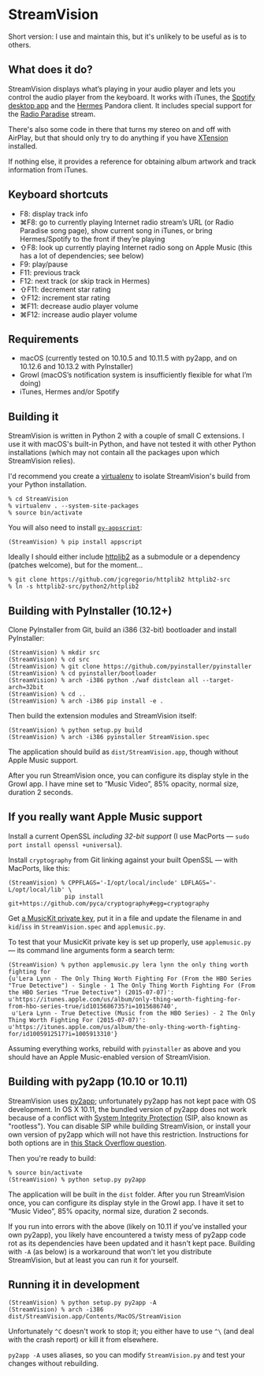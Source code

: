 StreamVision
============

Short version: I use and maintain this, but it's unlikely to be useful as is to others.

What does it do?
----------------
StreamVision displays what’s playing in your audio player and lets you control the audio player from the keyboard.  It works with iTunes, the [Spotify desktop app](http://spotify.com/us/download/mac/) and the [Hermes](http://hermesapp.org/) Pandora client.  It includes special support for the [Radio Paradise](http://www.radioparadise.com/) stream.

There's also some code in there that turns my stereo on and off with AirPlay, but that should only try to do anything if you have [XTension](http://www.machomeautomation.com/) installed.

If nothing else, it provides a reference for obtaining album artwork and track information from iTunes.

Keyboard shortcuts
------------------
 - F8: display track info
 - ⌘F8: go to currently playing Internet radio stream’s URL (or Radio Paradise song page), show current song in iTunes, or bring Hermes/Spotify to the front if they’re playing
 - ⇧F8: look up currently playing Internet radio song on Apple Music (this has a lot of dependencies; see below)
 - F9: play/pause
 - F11: previous track
 - F12: next track (or skip track in Hermes)
 - ⇧F11: decrement star rating
 - ⇧F12: increment star rating
 - ⌘F11: decrease audio player volume
 - ⌘F12: increase audio player volume

Requirements
------------
 - macOS (currently tested on 10.10.5 and 10.11.5 with py2app, and on 10.12.6 and 10.13.2 with PyInstaller)
 - Growl (macOS’s notification system is insufficiently flexible for what I’m doing)
 - iTunes, Hermes and/or Spotify

Building it
-----------
StreamVision is written in Python 2 with a couple of small C extensions.  I use it with macOS's built-in Python, and have not tested it with other Python installations (which may not contain all the packages upon which StreamVision relies).

I'd recommend you create a [virtualenv](https://virtualenv.pypa.io/) to isolate StreamVision's build from your Python installation.

```shell
% cd StreamVision
% virtualenv . --system-site-packages
% source bin/activate
```

You will also need to install [`py-appscript`](http://appscript.sourceforge.net/py-appscript/install.html):

```shell
(StreamVision) % pip install appscript
```

Ideally I should either include [httplib2](https://github.com/jcgregorio/httplib2) as a submodule or a dependency (patches welcome), but for the moment...

```shell
% git clone https://github.com/jcgregorio/httplib2 httplib2-src
% ln -s httplib2-src/python2/httplib2
```

Building with PyInstaller (10.12+)
----------------------------------
Clone PyInstaller from Git, build an i386 (32-bit) bootloader and install PyInstaller:

```shell
(StreamVision) % mkdir src
(StreamVision) % cd src
(StreamVision) % git clone https://github.com/pyinstaller/pyinstaller
(StreamVision) % cd pyinstaller/bootloader
(StreamVision) % arch -i386 python ./waf distclean all --target-arch=32bit
(StreamVision) % cd ..
(StreamVision) % arch -i386 pip install -e .
```

Then build the extension modules and StreamVision itself:
```shell
(StreamVision) % python setup.py build
(StreamVision) % arch -i386 pyinstaller StreamVision.spec
```
The application should build as `dist/StreamVision.app`, though without Apple Music support.

After you run StreamVision once, you can configure its display style in the Growl app.  I have mine set to “Music Video”, 85% opacity, normal size, duration 2 seconds.

If you really want Apple Music support
--------------------------------------
Install a current OpenSSL *including 32-bit support* (I use MacPorts — `sudo port install openssl +universal`).

Install `cryptography` from Git linking against your built OpenSSL — with MacPorts, like this:
```shell
(StreamVision) % CPPFLAGS='-I/opt/local/include' LDFLAGS='-L/opt/local/lib' \
                pip install git+https://github.com/pyca/cryptography#egg=cryptography
```

Get [a MusicKit private key](https://developer.apple.com/library/content/documentation/NetworkingInternetWeb/Conceptual/AppleMusicWebServicesReference/SetUpWebServices.html), put it in a file and update the filename in and `kid`/`iss` in `StreamVision.spec` and `applemusic.py`.

To test that your MusicKit private key is set up properly, use `applemusic.py` — its command line arguments form a search term:
```shell
(StreamVision) % python applemusic.py lera lynn the only thing worth fighting for
{u'Lera Lynn - The Only Thing Worth Fighting For (From the HBO Series "True Detective") - Single - 1 The Only Thing Worth Fighting For (From the HBO Series "True Detective") (2015-07-07)': u'https://itunes.apple.com/us/album/only-thing-worth-fighting-for-from-hbo-series-true/id1015686735?i=1015686740',
 u'Lera Lynn - True Detective (Music from the HBO Series) - 2 The Only Thing Worth Fighting For (2015-07-07)': u'https://itunes.apple.com/us/album/the-only-thing-worth-fighting-for/id1005912517?i=1005913310'}
```

Assuming everything works, rebuild with `pyinstaller` as above and you should have an Apple Music-enabled version of StreamVision.

Building with py2app (10.10 or 10.11)
-------------------------------------
StreamVision uses [py2app](https://pythonhosted.org/py2app/); unfortunately py2app has not kept pace with OS development.  In OS X 10.11, the bundled version of py2app does not work because of a conflict with [System Integrity Protection](https://developer.apple.com/library/mac/documentation/Security/Conceptual/System_Integrity_Protection_Guide/Introduction/Introduction.html) (SIP, also known as "rootless").  You can disable SIP while building StreamVision, or install your own version of py2app which will not have this restriction.  Instructions for both options are in [this Stack Overflow question](http://stackoverflow.com/questions/33197412/py2app-operation-not-permitted).

Then you're ready to build:

```shell
% source bin/activate
(StreamVision) % python setup.py py2app
```

The application will be built in the `dist` folder.  After you run StreamVision once, you can configure its display style in the Growl app.  I have it set to “Music Video”, 85% opacity, normal size, duration 2 seconds.

If you run into errors with the above (likely on 10.11 if you've installed your own py2app), you likely have encountered a twisty mess of py2app code rot as its dependencies have been updated and it hasn't kept pace.  Building with `-A` (as below) is a workaround that won't let you distribute StreamVision, but at least you can run it for yourself.

Running it in development
-------------------------
```shell
(StreamVision) % python setup.py py2app -A
(StreamVision) % arch -i386 dist/StreamVision.app/Contents/MacOS/StreamVision
```
Unfortunately `^C` doesn't work to stop it; you either have to use `^\` (and deal with the crash report) or kill it from elsewhere.

`py2app -A` uses aliases, so you can modify `StreamVision.py` and test your changes without rebuilding.
